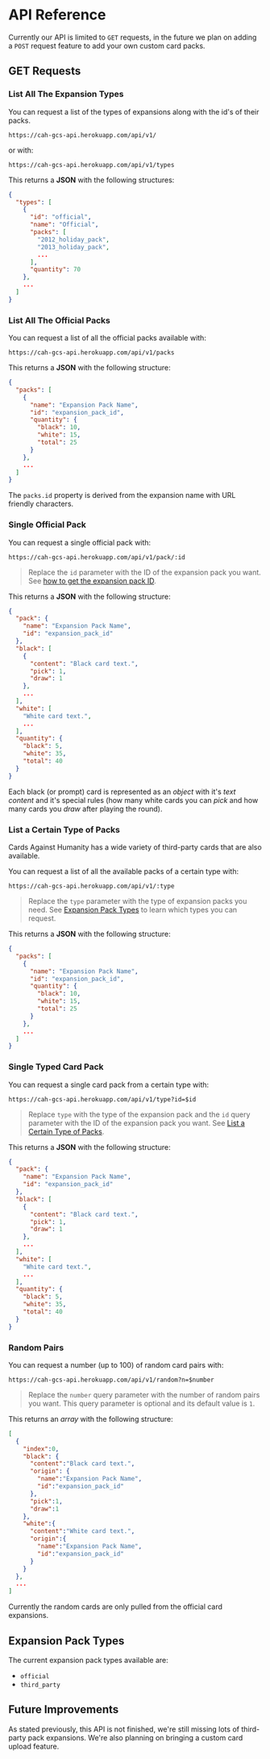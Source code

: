 # API Reference

Currently our API is limited to `GET` requests, in the future we plan on adding a `POST` request feature to add your own custom card packs.

## GET Requests

### List All The Expansion Types

You can request a list of the types of expansions along with the id's of their packs.

```
https://cah-gcs-api.herokuapp.com/api/v1/
```

or with:

```
https://cah-gcs-api.herokuapp.com/api/v1/types
```

This returns a **JSON** with the following structures:

``` json
{
  "types": [
    {
      "id": "official",
      "name": "Official",
      "packs": [
        "2012_holiday_pack",
        "2013_holiday_pack",
        ...
      ],
      "quantity": 70
    },
    ...
  ]
}
```

### List All The Official Packs

You can request a list of all the official packs available with:

```
https://cah-gcs-api.herokuapp.com/api/v1/packs
```

This returns a **JSON** with the following structure:

``` json
{
  "packs": [
    {
      "name": "Expansion Pack Name",
      "id": "expansion_pack_id",
      "quantity": {
        "black": 10,
        "white": 15,
        "total": 25
      }
    },
    ...
  ]
}
```

The `packs.id` property is derived from the expansion name with URL friendly characters.

### Single Official Pack

You can request a single official pack with:

```
https://cah-gcs-api.herokuapp.com/api/v1/pack/:id
```

> Replace the `id` parameter with the ID of the expansion pack you want. See [how to get the expansion pack ID](#list-all-the-official-packs).

This returns a **JSON** with the following structure:

``` json
{
  "pack": {
    "name": "Expansion Pack Name",
    "id": "expansion_pack_id"
  },
  "black": [
    {
      "content": "Black card text.",
      "pick": 1,
      "draw": 1
    },
    ...
  ],
  "white": [
    "White card text.",
    ...
  ],
  "quantity": {
    "black": 5,
    "white": 35,
    "total": 40
  }
}
```

Each black (or prompt) card is represented as an *object* with it's *text content* and it's special rules (how many white cards you can *pick* and how many cards you *draw* after playing the round).

### List a Certain Type of Packs

Cards Against Humanity has a wide variety of third-party cards that are also available.

You can request a list of all the available packs of a certain type with:

```
https://cah-gcs-api.herokuapp.com/api/v1/:type
```

> Replace the `type` parameter with the type of expansion packs you need. See [Expansion Pack Types](#expansion-pack-types) to learn which types you can request.

This returns a **JSON** with the following structure:

``` json
{
  "packs": [
    {
      "name": "Expansion Pack Name",
      "id": "expansion_pack_id",
      "quantity": {
        "black": 10,
        "white": 15,
        "total": 25
      }
    },
    ...
  ]
}
```

### Single Typed Card Pack

You can request a single card pack from a certain type with:

```
https://cah-gcs-api.herokuapp.com/api/v1/type?id=$id
```

> Replace `type` with the type of the expansion pack and the `id` query parameter with the ID of the expansion pack you want. See [List a Certain Type of Packs](#list-a-certain-type-of-packs).

This returns a **JSON** with the following structure:

``` json
{
  "pack": {
    "name": "Expansion Pack Name",
    "id": "expansion_pack_id"
  },
  "black": [
    {
      "content": "Black card text.",
      "pick": 1,
      "draw": 1
    },
    ...
  ],
  "white": [
    "White card text.",
    ...
  ],
  "quantity": {
    "black": 5,
    "white": 35,
    "total": 40
  }
}
```

### Random Pairs

You can request a number (up to 100) of random card pairs with:

```
https://cah-gcs-api.herokuapp.com/api/v1/random?n=$number
```

> Replace the `number` query parameter with the number of random pairs you want. This query parameter is optional and its default value is `1`.

This returns an *array* with the following structure:

``` json
[
  {
    "index":0,
    "black": {
      "content":"Black card text.",
      "origin": {
        "name":"Expansion Pack Name",
        "id":"expansion_pack_id"
      },
      "pick":1,
      "draw":1
    },
    "white":{
      "content":"White card text.",
      "origin":{
        "name":"Expansion Pack Name",
        "id":"expansion_pack_id"
      }
    }
  },
  ...
]
```

Currently the random cards are only pulled from the official card expansions.

## Expansion Pack Types

The current expansion pack types available are:

* `official`
* `third_party`

## Future Improvements

As stated previously, this API is not finished, we're still missing lots of third-party pack expansions. We're also planning on bringing a custom card upload feature.
